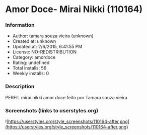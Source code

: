 # Amor Doce- Mirai Nikki (110164)

### Information
- Author: tamara souza vieira (unknown)
- Created at: unknown
- Updated at: 2/6/2015, 6:41:55 PM
- License: NO-REDISTRIBUTION
- Category: amordoce
- Rating: undefined
- Total installs: 56
- Weekly installs: 0


### Description
PERFIL mirai nikki amor doce feito por Tamara souza vieira


### Screenshots (links to userstyles.org)
![https://userstyles.org/style_screenshots/110164-after.png](https://userstyles.org/style_screenshots/110164-after.png)


